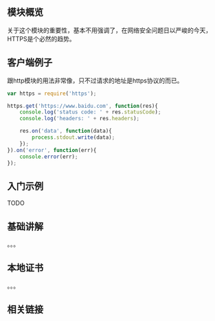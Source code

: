 ## 模块概览

关于这个模块的重要性，基本不用强调了，在网络安全问题日以严峻的今天，HTTPS是个必然的趋势。

## 客户端例子

跟http模块的用法非常像，只不过请求的地址是https协议的而已。

```js
var https = require('https');

https.get('https://www.baidu.com', function(res){
    console.log('status code: ' + res.statusCode);
    console.log('headers: ' + res.headers);

    res.on('data', function(data){
        process.stdout.write(data);
    });
}).on('error', function(err){
    console.error(err);
});
```

## 入门示例

TODO

## 基础讲解

。。。


## 本地证书

。。。


## 相关链接